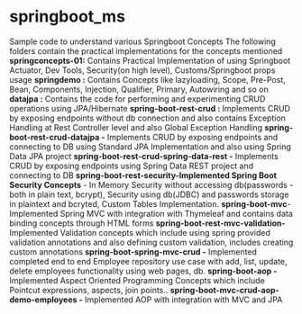 # springboot_ms
Sample code to understand various Springboot Concepts
The following folders contain the practical implementations for the concepts mentioned
**springconcepts-01:** Contains Practical Implementation of using Springboot Actuator, Dev Tools, Security(on high level), Customs/Springboot props usage
**springdemo :** Contains Concepts like lazyloading, Scope, Pre-Post, Bean, Components, Injection, Qualifier, Primary, Autowiring and so on
**datajpa :** Contains the code for performing and experimenting CRUD operations using JPA/Hibernate
**spring-boot-rest-crud :** Implements CRUD by exposing endpoints without db connection and also contains Exception Handling at Rest Controller level and also Global Exception Handling
**spring-boot-rest-crud-datajpa -** Implements CRUD by exposing endpoints and connecting to DB using Standard JPA Implementation and also using Spring Data JPA project
**spring-boot-rest-crud-spring-data-rest -** Implements CRUD by exposing endpoints using Spring Data REST project and connecting to DB
**spring-boot-rest-security-Implemented Spring Boot Security Concepts** - In Memory Security without accessing db(passwords - both in plain text, bcrypt), Security using db(JDBC) and passwords storage in plaintext and bcryted, Custom Tables Implementation.
**spring-boot-mvc**- Implemented Spring MVC with integration with Thymeleaf and contains data binding concepts through HTML forms
**spring-boot-rest-mvc-validation-** Implemented Validation concepts which include using spring provided validation annotations and also defining custom validation, includes creating custom annotations
**spring-boot-spring-mvc-crud -** Implemented completed end to end Employee repository use case with add, list, update, delete employees functionality using web pages, db.
**spring-boot-aop -** Implemented Aspect Oriented Programming Concepts which include Pointcut expressions, aspects, join points..
**spring-boot-mvc-crud-aop-demo-employees -** Implemented AOP with integration with MVC and JPA
